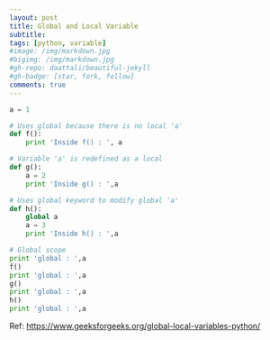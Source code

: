 ```yaml
---
layout: post
title: Global and Local Variable
subtitle: 
tags: [python, variable]
#image: /img/markdown.jpg
#bigimg: /img/markdown.jpg
#gh-repo: daattali/beautiful-jekyll
#gh-badge: [star, fork, follow]
comments: true
---
```


```python
a = 1

# Uses global because there is no local 'a' 
def f(): 
	print 'Inside f() : ', a 

# Variable 'a' is redefined as a local 
def g():	 
	a = 2
	print 'Inside g() : ',a 

# Uses global keyword to modify global 'a' 
def h():	 
	global a 
	a = 3
	print 'Inside h() : ',a 

# Global scope 
print 'global : ',a 
f() 
print 'global : ',a 
g() 
print 'global : ',a 
h() 
print 'global : ',a 
```

Ref: https://www.geeksforgeeks.org/global-local-variables-python/


